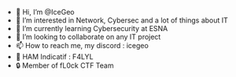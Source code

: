 - 👋 Hi, I’m @IceGeo
- 👀 I’m interested in Network, Cybersec and a lot of things about IT
- 🌱 I’m currently learning Cybersecurity at ESNA
- 💞️ I’m looking to collaborate on any IT project
- 📫 How to reach me, my discord : icegeo
- 📡 HAM Indicatif : F4LYL
- 🔒 Member of fL0ck CTF Team

<!---
IceGeo/IceGeo is a ✨ special ✨ repository because its `README.md` (this file) appears on your GitHub profile.
You can click the Preview link to take a look at your changes.
--->
